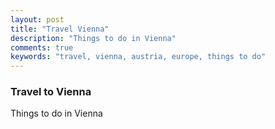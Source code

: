 ```yaml
---
layout: post
title: "Travel Vienna"
description: "Things to do in Vienna"
comments: true
keywords: "travel, vienna, austria, europe, things to do"
---
```


### Travel to Vienna

Things to do in Vienna